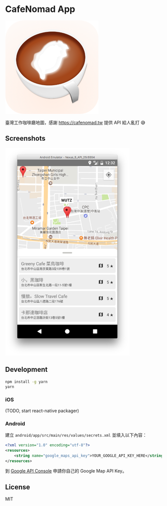 # CafeNomad App

<img src="./assets/Icon-512.png" alt="icon" width="300">

臺灣工作咖啡廳地圖，感謝 https://cafenomad.tw 提供 API 給人亂打 :sweat_smile:

## Screenshots

<img src="./docs/images/android-preview.png" alt="android-preview" width="400">

## Development

```bash
npm install -g yarn
yarn
```

### iOS

(TODO, start react-native packager)

### Android

建立 `android/app/src/main/res/values/secrets.xml` 並填入以下內容：

```xml
<?xml version="1.0" encoding="utf-8"?>
<resources>
    <string name="google_maps_api_key">YOUR_GOOGLE_API_KEY_HERE</string>
</resources>
```

到 [Google API Console](https://console.developers.google.com/flows/enableapi?apiid=maps_android_backend) 申請你自己的 Google Map API Key。

## License

MIT
